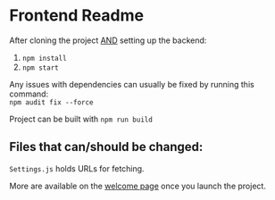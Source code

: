 # Frontend Readme

After cloning the project <ins>AND</ins> setting up the backend:

1. `npm install`
2. `npm start`

Any issues with dependencies can usually be fixed by running this command:  
`npm audit fix --force`

Project can be built with `npm run build`

## Files that can/should be changed:

`Settings.js` holds URLs for fetching.

More are available on the [welcome page](/frontend/src/components/Welcome.jsx) once you launch the project.
